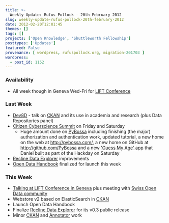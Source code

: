 ```yaml
---
title: >-
  Weekly Update: Rufus Pollock - 20th February 2012
slug: weekly-update-rufus-pollock-20th-february-2012
date: 2012-02-20T12:01:45
themes: []
tags: []
projects: ['Open Knowledge', 'Shuttleworth Fellowship']
posttypes: ['Updates']
featured: False
provenance: [ wordpress, rufuspollock.org, migration-201703 ]
wordpress:
  - post_id: 1152
---
```


### Availability

* All week though in Geneva Wed-Fri for [LIFT Conference][lift]

### Last Week

* [Dev8D][] - talk on [CKAN][] and its use in academia and research (plus Data Repositories panel)
* [Citizen Cyberscience Summit][ccs] on Friday and Saturday
  * Huge amount done on [PyBossa][] including finishing (the major) authorization and authentication work, updated tutorial, a new home on the web at <http://pybossa.com/>, a new home on GitHub at <http://github.com/PyBossa> and a new ['Guess My Age' app](http://pybossa.com/app/gma/presenter) that Daniel built as part of the Hackday on Saturday
* [Recline Data Explorer][Recline] improvements
* [Open Data Handbook][odh] finalized for launch this week

### This Week

* [Talking at LIFT Conference in Geneva][lift] plus meeting with [Swiss Open Data community](http://opendata.ch/) 
* Webstore v2 based on ElasticSearch in [CKAN][]
* Launch Open Data Handbook
* Finalize [Recline Data Explorer][Recline] for its v0.3 public release
* Minor [CKAN][] and [Annotator][] work

[Dev8d]: http://dev8d.org/
[ccs]: http://www.citizencyberscience.net/summit2/
[PyBossa]: http://pybossa.com/
[CKAN]: http://ckan.org/
[lift]: http://liftconference.com/lift12
[odh]: http://opendatahandbook.org/
[Annotator]: http://okfnlabs.org/annotator
[Recline]: http://okfnlabs.org/recline

